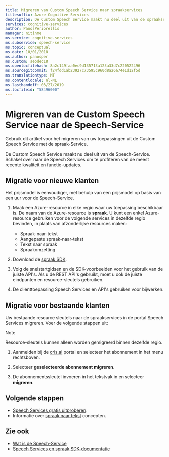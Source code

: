 ```yaml
---
title: Migreren van Custom Speech Service naar spraakservices
titlesuffix: Azure Cognitive Services
description: De Custom Speech Service maakt nu deel uit van de spraakservices. Schakel over naar de Speech Services om te profiteren van de meest recente kwaliteit en functie-updates.
services: cognitive-services
author: PanosPeriorellis
manager: nitinme
ms.service: cognitive-services
ms.subservice: speech-service
ms.topic: conceptual
ms.date: 10/01/2018
ms.author: panosper
ms.custom: seodec18
ms.openlocfilehash: 8a2c149faa0ec9d135713a123a33d7c220522496
ms.sourcegitcommit: f24fdd1ab23927c73595c960d8a26a74e1d12f5d
ms.translationtype: MT
ms.contentlocale: nl-NL
ms.lasthandoff: 03/27/2019
ms.locfileid: "58496000"
---
```

# <a name="migrate-from-the-custom-speech-service-to-the-speech-service"></a>Migreren van de Custom Speech Service naar de Speech-Service

Gebruik dit artikel voor het migreren van uw toepassingen uit de Custom Speech Service met de spraak-Service.

De Custom Speech Service maakt nu deel uit van de Speech-Service. Schakel over naar de Speech Services om te profiteren van de meest recente kwaliteit en functie-updates.

## <a name="migration-for-new-customers"></a>Migratie voor nieuwe klanten

Het prijsmodel is eenvoudiger, met behulp van een prijsmodel op basis van een uur voor de Speech-Service.  

1. Maak een Azure-resource in elke regio waar uw toepassing beschikbaar is. De naam van de Azure-resource is **spraak**. U kunt een enkel Azure-resource gebruiken voor de volgende services in dezelfde regio bevinden, in plaats van afzonderlijke resources maken:

    * Spraak-naar-tekst
    * Aangepaste spraak-naar-tekst
    * Tekst naar spraak
    * Spraakomzetting

2. Download de [spraak SDK](speech-sdk.md).

3. Volg de snelstartgidsen en de SDK-voorbeelden voor het gebruik van de juiste API's. Als u de REST API's gebruikt, moet u ook de juiste eindpunten en resource-sleutels gebruiken.

4. De clienttoepassing Speech Services en API's gebruiken voor bijwerken.

## <a name="migration-for-existing-customers"></a>Migratie voor bestaande klanten

Uw bestaande resource sleutels naar de spraakservices in de portal Speech Services migreren. Voer de volgende stappen uit:

> [!NOTE]
> Resource-sleutels kunnen alleen worden gemigreerd binnen dezelfde regio.

1. Aanmelden bij de [cris.ai](https://cris.ai/Home/CustomSpeech) portal en selecteer het abonnement in het menu rechtsboven.

2. Selecteer **geselecteerde abonnement migreren**.

3. De abonnementssleutel invoeren in het tekstvak in en selecteer **migreren**.

## <a name="next-steps"></a>Volgende stappen

* [Speech Services gratis uitproberen](get-started.md).
* Informatie over [spraak naar tekst](./speech-to-text.md) concepten.

## <a name="see-also"></a>Zie ook

* [Wat is de Speech-Service](overview.md)
* [Speech Services en spraak SDK-documentatie](speech-sdk.md#get-the-sdk)
